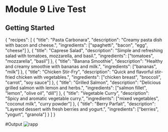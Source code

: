 # Module 9 Live Test

 

## Getting Started

 {
        "recipes": [
          {
            "title": "Pasta Carbonara",
            "description": "Creamy pasta dish with bacon and cheese.",
            "ingredients": ["spaghetti", "bacon", "egg", "cheese"]
          },
          {
            "title": "Caprese Salad",
            "description": "Simple and refreshing salad with tomatoes, mozzarella, and basil.",
            "ingredients": ["tomatoes", "mozzarella", "basil"]
          },
          {
            "title": "Banana Smoothie",
            "description": "Healthy and creamy smoothie with bananas and milk.",
            "ingredients": ["bananas", "milk"]
          },
          {
            "title": "Chicken Stir-Fry",
            "description": "Quick and flavorful stir-fried chicken with vegetables.",
            "ingredients": ["chicken breast", "broccoli", "carrot", "soy sauce"]
          },
          {
            "title": "Grilled Salmon",
            "description": "Delicious grilled salmon with lemon and herbs.",
            "ingredients": ["salmon fillet", "lemon", "olive oil", "dill"]
          },
          {
            "title": "Vegetable Curry",
            "description": "Spicy and aromatic vegetable curry.",
            "ingredients": ["mixed vegetables", "coconut milk", "curry powder"]
          },
          {
            "title": "Berry Parfait",
            "description": "Layered dessert with fresh berries and yogurt.",
            "ingredients": ["berries", "yogurt", "granola"]
          }
        ]
      }

#Output
![rapp](https://github.com/sajibmalek/flutter_ostad/assets/44054338/8ff3539e-4305-46ca-9dbe-6b65bfb69d99)
